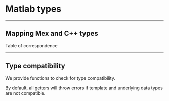 
# Matlab types

---

## Mapping Mex and C++ types

Table of correspondence

---

## Type compatibility

We provide functions to check for type compatibility.

By default, all getters will throw errors if template and underlying data types are not compatible.
